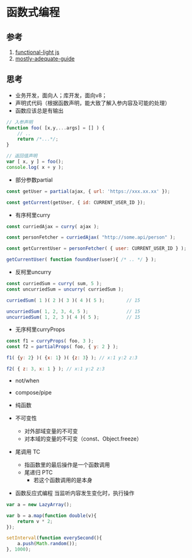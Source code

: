 # 函数式编程

## 参考
1. [functional-light js](https://github.com/getify/Functional-Light-JS/blob/master/manuscript/ch1.md/#chapter-1-why-functional-programming)
2. [mostly-adequate-guide](https://mostly-adequate.gitbooks.io/mostly-adequate-guide/)

## 思考
- 业务开发，面向人；库开发，面向v8；
- 声明式代码（根据函数声明，能大致了解入参内容及可能的处理）
- 函数应该总是有输出

```js
// 入参声明
function foo( [x,y,...args] = [] ) {
    // ..
    return /*...*/;
}

// 返回值声明
var [ x, y ] = foo();
console.log( x + y );
```
- 部分参数partial

```js
const getUser = partial(ajax, { url: 'https://xxx.xx.xx' });

const getCurrent(getUser, { id: CURRENT_USER_ID });
```

- 有序柯里curry

```js
const curriedAjax = curry( ajax );

const personFetcher = curriedAjax( "http://some.api/person" );

const getCurrentUser = personFetcher( { user: CURRENT_USER_ID } );

getCurrentUser( function foundUser(user){ /* .. */ } );
```

- 反柯里uncurry

```js
const curriedSum = curry( sum, 5 );
const uncurriedSum = uncurry( curriedSum );

curriedSum( 1 )( 2 )( 3 )( 4 )( 5 );        // 15

uncurriedSum( 1, 2, 3, 4, 5 );              // 15
uncurriedSum( 1, 2, 3 )( 4 )( 5 );          // 15
```

- 无序柯里curryProps

```js
const f1 = curryProps( foo, 3 );
const f2 = partialProps( foo, { y: 2 } );

f1( {y: 2} )( {x: 1} )( {z: 3} ); // x:1 y:2 z:3

f2( { z: 3, x: 1 } ); // x:1 y:2 z:3
```

- not/when
- compose/pipe
- 纯函数
- 不可变性
  - 对外部域变量的不可变
  - 对本域的变量的不可变（const、Object.freeze）
- 尾调用 TC
  - 指函数里的最后操作是一个函数调用
  - 尾递归 PTC
    - 若这个函数调用的是本身

- 函数反应式编程
当监听内容发生变化时，执行操作
```js
var a = new LazyArray();

var b = a.map(function double(v){
    return v * 2;
});

setInterval(function everySecond(){
    a.push(Math.random());
}, 1000);
```






